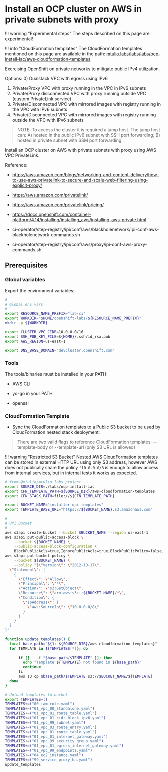 # Install an OCP cluster on AWS in private subnets with proxy

!!! warning "Experimental steps"
    The steps described on this page are experimental!

!!! info "CloudFormation templates"
    The CloudFormation templates mentioned on this page are available in the path:
    [mtulio.labs/labs/labs/ocp-install-iac/aws-cloudformation-templates](https://github.com/mtulio/mtulio.labs/tree/master/labs/ocp-install-iac/aws-cloudformation-templates)

Exercising OpenShift on private networks to mitigate public IPv4 utilization.

Options:
0) Dualstack VPC with egress using IPv6
1) Private/Proxy VPC with proxy running in the VPC in IPv6 subnets
2) Private/Proxy disconnected VPC with proxy running outside VPC (custom PrivateLink service)
3) Private/Disconnected VPC with mirrored images with registry running in the VPC with IPv6 subnets
4) Private/Disconnected VPC with mirrored images with registry running outside the VPC with IPv6 subnets

> NOTE: To access the cluster it is required a jump host. The jump host can: A) hosted in the public IPv6 subnet with SSH port forwarding; B) hosted in private subnet with SSM port forwarding

Install an OCP cluster on AWS with private subnets with proxy using AWS VPC PrivateLink.


Reference:
- https://aws.amazon.com/blogs/networking-and-content-delivery/how-to-use-aws-privatelink-to-secure-and-scale-web-filtering-using-explicit-proxy/

- https://aws.amazon.com/privatelink/

- https://aws.amazon.com/privatelink/pricing/

- https://docs.openshift.com/container-platform/4.14/installing/installing_aws/installing-aws-private.html

- ci-operator/step-registry/ipi/conf/aws/blackholenetwork/ipi-conf-aws-blackholenetwork-commands.sh
- ci-operator/step-registry/ipi/conf/aws/proxy/ipi-conf-aws-proxy-commands.sh

## Prerequisites

### Global variables

Export the environment variables:

```sh
#
# Global env vars
#
export RESOURCE_NAME_PREFIX="lab-ci"
export WORKDIR="$HOME/openshift-labs/${RESOURCE_NAME_PREFIX}"
mkdir -p ${WORKDIR}

export CLUSTER_VPC_CIDR=10.0.0.0/16
export SSH_PUB_KEY_FILE=${HOME}/.ssh/id_rsa.pub
export AWS_REGION=us-east-1

export DNS_BASE_DOMAIN="devcluster.openshift.com"
```

### Tools

The tools/binaries must be installed in your PATH:

- AWS CLI

- yq-go in your PATH

- openssl

### CloudFormation Template

- Sync the CloudFormation templates to a Public S3 bucket to be used by CloudFormation nested stack deployment:

> There are two valid flags to reference CloudFormation templates: --template-body or --template-url (only S3 URL is allowed)

!!! warning "Restricted S3 Bucket"
    Nested AWS CloudFormation templates can be stored in external HTTP URL using only S3 address, however AWS does not publically share the policy `"10.0.0.0/8` is enough to allow access from internal services, but in internal tests it works as
    expected.


```sh
# from @mtulio/mtulio.labs project
export SOURCE_DIR=./labs/ocp-install-iac
export CFN_TEMPLATE_PATH=${SOURCE_DIR}/aws-cloudformation-templates
export CFN_STACK_PATH=file://${CFN_TEMPLATE_PATH}

export BUCKET_NAME="installer-upi-templates"
export TEMPLATE_BASE_URL="https://${BUCKET_NAME}.s3.amazonaws.com"

#
# UPI Bucket
#
aws s3api create-bucket --bucket $BUCKET_NAME --region us-east-1
aws s3api put-public-access-block \
    --bucket ${BUCKET_NAME} \
    --public-access-block-configuration \
    BlockPublicAcls=true,IgnorePublicAcls=true,BlockPublicPolicy=false,RestrictPublicBuckets=true
aws s3api put-bucket-policy \
    --bucket ${BUCKET_NAME} \
    --policy "{\"Version\": \"2012-10-17\",
  \"Statement\": [
    {
      \"Effect\": \"Allow\",
      \"Principal\": \"*\",
      \"Action\": \"s3:GetObject\",
      \"Resource\": \"arn:aws:s3:::${BUCKET_NAME}/*\",
      \"Condition\": {
        \"IpAddress\": {
          \"aws:SourceIp\": \"10.0.0.0/8\"
        }
      }
    }
  ]
}"

function update_templates() {
  local base_path="${1:-${SOURCE_DIR}/aws-cloudformation-templates}"
  for TEMPLATE in ${TEMPLATES[*]}; do
      
      if [[ ! -f "$base_path/$TEMPLATE" ]]; then
        echo "Template ${TEMPLATE} not found in ${base_path}"
        continue
      fi
      aws s3 cp $base_path/$TEMPLATE s3://$BUCKET_NAME/${TEMPLATE}
  done
}

# Upload templates to bucket
export TEMPLATES=()
TEMPLATES+=("00_iam_role.yaml")
TEMPLATES+=("01_vpc_00_standalone.yaml")
TEMPLATES+=("01_vpc_01_route_table.yaml")
TEMPLATES+=("01_vpc_01_cidr_block_ipv6.yaml")
TEMPLATES+=("01_vpc_99_subnet.yaml")
TEMPLATES+=("01_vpc_03_route_entry.yaml")
TEMPLATES+=("01_vpc_01_route_table.yaml")
TEMPLATES+=("01_vpc_01_internet_gateway.yaml")
TEMPLATES+=("01_vpc_99_security_group.yaml")
TEMPLATES+=("01_vpc_01_egress_internet_gateway.yaml")
TEMPLATES+=("01_vpc_99_endpoints.yaml")
TEMPLATES+=("04_ec2_instance.yaml")
TEMPLATES+=("99_service_proxy_ha.yaml")
update_templates
```